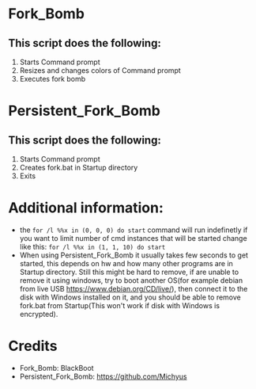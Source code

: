 # Fork_Bomb
## This script does the following:
1. Starts Command prompt
2. Resizes and changes colors of Command prompt
3. Executes fork bomb

# Persistent_Fork_Bomb
## This script does the following:
1. Starts Command prompt
2. Creates fork.bat in Startup directory
3. Exits

# Additional information:
- the `for /l %%x in (0, 0, 0) do start` command will run indefinetly if you want to limit number of cmd instances that will be started change like this:
```for /l %%x in (1, 1, 10) do start```
- When using Persistent_Fork_Bomb it usually takes few seconds to get started, this depends on hw and how many other programs are in Startup directory. Still this might be hard to remove, if are unable to remove it using windows, try to boot another OS(for example debian from live USB https://www.debian.org/CD/live/), then connect it to the disk with Windows installed on it, and you should be able to remove fork.bat from Startup(This won't work if disk with Windows is encrypted).

# Credits
- Fork_Bomb: BlackBoot
- Persistent_Fork_Bomb: https://github.com/Michyus

